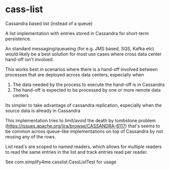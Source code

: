 # cass-list
Cassandra based list (instead of a queue)

A list implementation with entries stored in Cassandra for short-term persistence.

An standard messaging/queueing (for e.g. JMS based, SQS, Kafka etc) would likely be a best
solution for most use cases where cross data center hand-off isn't involved.

This works best in scenarios where there is a hand-off involved between processes that are
deployed across data centers, especially when

1. The data needed by the process to execute the hand-off is in Cassandra
2. The hand-off is expected to be processed by one or more remote data centers

Its simpler to take advantage of cassandra replication, especially when the source data is
already in Cassandra

This implementation tries to limit/avoid the death by tombstone problem (https://issues.apache.org/jira/browse/CASSANDRA-6117)
that's seems to be common across queue-like implementations on top of Cassandra by not reusing any of the rows.

List read's are scoped to named readers, which allows for multiple readers to read the
same entries in the list and track entries read per reader.

See com.simplify4me.casslist.CassListTest for usage
